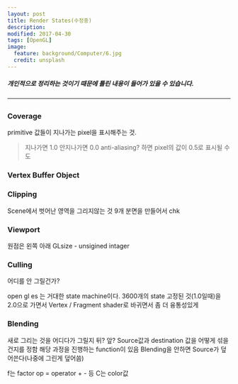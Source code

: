 ```yaml
---
layout: post
title: Render States(수정중)
description:
modified: 2017-04-30
tags: [OpenGL]
image:
  feature: background/Computer/6.jpg
  credit: unsplash
---
```

##### 개인적으로 정리하는 것이기 때문에 틀린 내용이 들어가 있을 수 있습니다.
---

##

### Coverage
primitive 값들이 지나가는 pixel을 표시해주는 것.
> 지나가면 1.0
> 안지나가면 0.0
anti-aliasing? 하면 pixel의 값이 0.5로 표시될 수도

### Vertex Buffer Object


### Clipping
Scene에서 벗어난 영역을 그리지않는 것
9개 분면을 만들어서 chk

### Viewport
원점은 왼쪽 아래
GLsize - unsigined intager

### Culling
어디를 안 그릴건가?

open gl es 는 거대한 state machine이다. 3600개의 state
고정된 것(1.0일때)을 2.0으로 가면서 Vertex / Fragment shader로 바귀면서 좀 더 융통성있게

### Blending
새로 그리는 것을 어디다가 그릴지
뒤? 앞?
Source값과 destination 값을 어떻게 섞을 건지를 정함
해당 과정을 진행하는 function이 있음
Blending을 안하면 Source가 덮어쓴다(나중에 그린게 덮어씀)

f는 factor
op = operator + - 등
C는 color값

